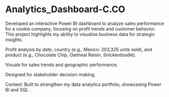 # Analytics_Dashboard-C.CO
Developed an interactive Power BI dashboard to analyze sales performance for a cookie company, 
focusing on profit trends and customer behavior. 
This project highlights my ability to visualize business data for strategic insights.

Profit analysis by date, country (e.g., Mexico: 203,325 units sold), and product (e.g., Chocolate Chip, Oatmeal Raisin, Snickerdoodle).

Visuals for sales trends and geographic performance.

Designed for stakeholder decision-making.

Context: Built to strengthen my data analytics portfolio, showcasing Power BI and SQL .

